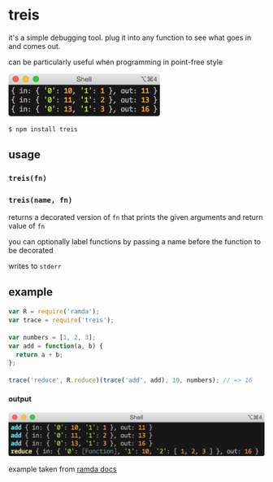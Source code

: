 # treis

it's a simple debugging tool. plug it into any function to see what goes in
and comes out.

can be particularly useful when programming in point-free style

![](https://raw.githubusercontent.com/raine/treis/media/img.png)

```sh
$ npm install treis
```

## usage

### `treis(fn)`
### `treis(name, fn)`

returns a decorated version of `fn` that prints the given arguments and
return value of `fn`

you can optionally label functions by passing a name before the function
to be decorated

writes to `stderr`

## example

```js
var R = require('ramda');
var trace = require('treis');

var numbers = [1, 2, 3];
var add = function(a, b) {
  return a + b;
};

trace('reduce', R.reduce)(trace('add', add), 10, numbers); // => 16
```

#### output

![](https://raw.githubusercontent.com/raine/treis/media/img2.png)

example taken from [ramda docs](http://ramdajs.com/docs)
